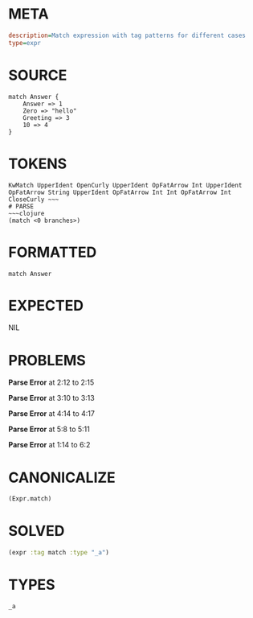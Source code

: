 # META
~~~ini
description=Match expression with tag patterns for different cases
type=expr
~~~
# SOURCE
~~~roc
match Answer {
    Answer => 1
    Zero => "hello"
    Greeting => 3
    10 => 4
}
~~~
# TOKENS
~~~text
KwMatch UpperIdent OpenCurly UpperIdent OpFatArrow Int UpperIdent OpFatArrow String UpperIdent OpFatArrow Int Int OpFatArrow Int CloseCurly ~~~
# PARSE
~~~clojure
(match <0 branches>)
~~~
# FORMATTED
~~~roc
match Answer
~~~
# EXPECTED
NIL
# PROBLEMS
**Parse Error**
at 2:12 to 2:15

**Parse Error**
at 3:10 to 3:13

**Parse Error**
at 4:14 to 4:17

**Parse Error**
at 5:8 to 5:11

**Parse Error**
at 1:14 to 6:2

# CANONICALIZE
~~~clojure
(Expr.match)
~~~
# SOLVED
~~~clojure
(expr :tag match :type "_a")
~~~
# TYPES
~~~roc
_a
~~~
